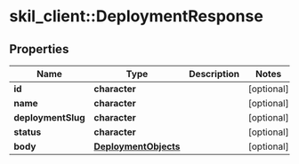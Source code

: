 # skil_client::DeploymentResponse

## Properties
Name | Type | Description | Notes
------------ | ------------- | ------------- | -------------
**id** | **character** |  | [optional] 
**name** | **character** |  | [optional] 
**deploymentSlug** | **character** |  | [optional] 
**status** | **character** |  | [optional] 
**body** | [**DeploymentObjects**](DeploymentObjects.md) |  | [optional] 


